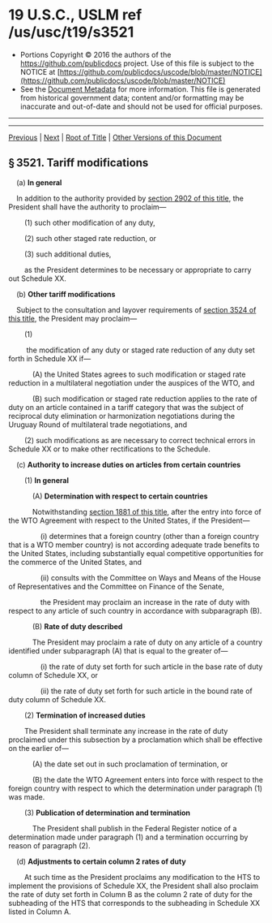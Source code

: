 ---
---

# 19 U.S.C., USLM ref /us/usc/t19/s3521

* Portions Copyright © 2016 the authors of the https://github.com/publicdocs project.
  Use of this file is subject to the NOTICE at [https://github.com/publicdocs/uscode/blob/master/NOTICE](https://github.com/publicdocs/uscode/blob/master/NOTICE)
* See the [Document Metadata](././../../../../../..//README.md) for more information.
  This file is generated from historical government data; content and/or formatting may be inaccurate and out-of-date and should not be used for official purposes.

----------
----------

[Previous](./../../../../../..//us/usc/t19/ch22/schI/ptB/m__us_usc_t19_ch22_schI_ptB.md) | [Next](./../../../../../..//us/usc/t19/ch22/schI/ptB/m__us_usc_t19_s3522.md) | [Root of Title](./../../../../../../) | [Other Versions of this Document](https://publicdocs.github.io/go/links?ns=uslm&ref=%2Fus%2Fusc%2Ft19%2Fs3521)

## § 3521. Tariff modifications

    (a) __In general__ 

    In addition to the authority provided by [section 2902 of this title][/us/usc/t19/s2902], the President shall have the authority to proclaim—

        (1) such other modification of any duty,

        (2) such other staged rate reduction, or

        (3) such additional duties,

        as the President determines to be necessary or appropriate to carry out Schedule XX.

    (b) __Other tariff modifications__ 

    Subject to the consultation and layover requirements of [section 3524 of this title][/us/usc/t19/s3524], the President may proclaim—

        (1)

         the modification of any duty or staged rate reduction of any duty set forth in Schedule XX if—

            (A) the United States agrees to such modification or staged rate reduction in a multilateral negotiation under the auspices of the WTO, and

            (B) such modification or staged rate reduction applies to the rate of duty on an article contained in a tariff category that was the subject of reciprocal duty elimination or harmonization negotiations during the Uruguay Round of multilateral trade negotiations, and

        (2) such modifications as are necessary to correct technical errors in Schedule XX or to make other rectifications to the Schedule.

    (c) __Authority to increase duties on articles from certain countries__ 

        (1) __In general__ 

            (A) __Determination with respect to certain countries__ 

            Notwithstanding [section 1881 of this title][/us/usc/t19/s1881], after the entry into force of the WTO Agreement with respect to the United States, if the President—

                (i) determines that a foreign country (other than a foreign country that is a WTO member country) is not according adequate trade benefits to the United States, including substantially equal competitive opportunities for the commerce of the United States, and

                (ii) consults with the Committee on Ways and Means of the House of Representatives and the Committee on Finance of the Senate,

                the President may proclaim an increase in the rate of duty with respect to any article of such country in accordance with subparagraph (B).

            (B) __Rate of duty described__ 

            The President may proclaim a rate of duty on any article of a country identified under subparagraph (A) that is equal to the greater of—

                (i) the rate of duty set forth for such article in the base rate of duty column of Schedule XX, or

                (ii) the rate of duty set forth for such article in the bound rate of duty column of Schedule XX.

        (2) __Termination of increased duties__ 

        The President shall terminate any increase in the rate of duty proclaimed under this subsection by a proclamation which shall be effective on the earlier of—

            (A) the date set out in such proclamation of termination, or

            (B) the date the WTO Agreement enters into force with respect to the foreign country with respect to which the determination under paragraph (1) was made.

        (3) __Publication of determination and termination__ 

            The President shall publish in the Federal Register notice of a determination made under paragraph (1) and a termination occurring by reason of paragraph (2).

    (d) __Adjustments to certain column 2 rates of duty__ 

        At such time as the President proclaims any modification to the HTS to implement the provisions of Schedule XX, the President shall also proclaim the rate of duty set forth in Column B as the column 2 rate of duty for the subheading of the HTS that corresponds to the subheading in Schedule XX listed in Column A.

<table>

          <tr>

            <td> 

        Column A  </td>

            <td> 

        Column B  </td>

  </tr>

          <tr>

            <td> 

        Schedule XX

          subheading:  </td>

            <td> 

        Rate of duty for column 2 of the

          HTS:  </td>

  </tr>

          <tr>

            <td> 

        0201.10.50  </td>

            <td> 

        31.1%  </td>

  </tr>

          <tr>

            <td> 

        0201.20.80  </td>

            <td> 

        31.1%  </td>

  </tr>

          <tr>

            <td> 

        0201.30.80  </td>

            <td> 

        31.1%  </td>

  </tr>

          <tr>

            <td> 

        0202.10.50  </td>

            <td> 

        31.1%  </td>

  </tr>

          <tr>

            <td> 

        0202.20.80  </td>

            <td> 

        31.1%  </td>

  </tr>

          <tr>

            <td> 

        0202.30.80  </td>

            <td> 

        31.1%  </td>

  </tr>

          <tr>

            <td> 

        0401.30.25  </td>

            <td> 

        90.8¢/liter  </td>

  </tr>

          <tr>

            <td> 

        0401.30.75  </td>

            <td> 

        $1.936/kg  </td>

  </tr>

          <tr>

            <td> 

        0402.10.50  </td>

            <td> 

        $1.018/kg  </td>

  </tr>

          <tr>

            <td> 

        0402.21.25  </td>

            <td> 

        $1.018/kg  </td>

  </tr>

          <tr>

            <td> 

        0402.21.50  </td>

            <td> 

        $1.285/kg  </td>

  </tr>

          <tr>

            <td> 

        0402.21.90  </td>

            <td> 

        $1.831/kg  </td>

  </tr>

          <tr>

            <td> 

        0402.29.50  </td>

            <td> 

        $1.299/kg + 17.5%  </td>

  </tr>

          <tr>

            <td> 

        0402.91.60  </td>

            <td> 

        36.8¢/kg  </td>

  </tr>

          <tr>

            <td> 

        0402.99.50  </td>

            <td> 

        58.4¢/kg  </td>

  </tr>

          <tr>

            <td> 

        0402.99.90  </td>

            <td> 

        54.5¢/kg + 17.5%  </td>

  </tr>

          <tr>

            <td> 

        0403.10.50  </td>

            <td> 

        $1.217/kg + 20%  </td>

  </tr>

          <tr>

            <td> 

        0403.90.16  </td>

            <td> 

        90.8¢/liter  </td>

  </tr>

          <tr>

            <td> 

        0403.90.45  </td>

            <td> 

        $1.03/kg  </td>

  </tr>

          <tr>

            <td> 

        0403.90.55  </td>

            <td> 

        $1.285/kg  </td>

  </tr>

          <tr>

            <td> 

        0403.90.65  </td>

            <td> 

        $1.831/kg  </td>

  </tr>

          <tr>

            <td> 

        0403.90.78  </td>

            <td> 

        $1.936/kg  </td>

  </tr>

          <tr>

            <td> 

        0403.90.95  </td>

            <td> 

        $1.217/kg + 20%  </td>

  </tr>

          <tr>

            <td> 

        0404.10.11  </td>

            <td> 

        20%  </td>

  </tr>

          <tr>

            <td> 

        0404.10.15  </td>

            <td> 

        $1.217/kg + 10%  </td>

  </tr>

          <tr>

            <td> 

        0404.10.90  </td>

            <td> 

        $1.03/kg  </td>

  </tr>

          <tr>

            <td> 

        0404.90.30  </td>

            <td> 

        25%  </td>

  </tr>

          <tr>

            <td> 

        0404.90.50  </td>

            <td> 

        $1.399/kg + 10%  </td>

  </tr>

          <tr>

            <td> 

        0405.00.40  </td>

            <td> 

        $1.813/kg  </td>

  </tr>

          <tr>

            <td> 

        0405.00.90  </td>

            <td> 

        $2.194/kg + 10%  </td>

  </tr>

          <tr>

            <td> 

        0406.10.08  </td>

            <td> 

        $1.775/kg  </td>

  </tr>

          <tr>

            <td> 

        0406.10.18  </td>

            <td> 

        $2.67/kg  </td>

  </tr>

          <tr>

            <td> 

        0406.10.28  </td>

            <td> 

        $1.443/kg  </td>

  </tr>

          <tr>

            <td> 

        0406.10.38  </td>

            <td> 

        $1.241/kg  </td>

  </tr>

          <tr>

            <td> 

        0406.10.48  </td>

            <td> 

        $2.121/kg  </td>

  </tr>

          <tr>

            <td> 

        0406.10.58  </td>

            <td> 

        $2.525/kg  </td>

  </tr>

          <tr>

            <td> 

        0406.10.68  </td>

            <td> 

        $1.631/kg  </td>

  </tr>

          <tr>

            <td> 

        0406.10.78  </td>

            <td> 

        $1.328/kg  </td>

  </tr>

          <tr>

            <td> 

        0406.10.88  </td>

            <td> 

        $1.775/kg  </td>

  </tr>

          <tr>

            <td> 

        0406.20.28  </td>

            <td> 

        $2.67/kg  </td>

  </tr>

          <tr>

            <td> 

        0406.20.33  </td>

            <td> 

        $1.443/kg  </td>

  </tr>

          <tr>

            <td> 

        0406.20.39  </td>

            <td> 

        $1.241/kg  </td>

  </tr>

          <tr>

            <td> 

        0406.20.48  </td>

            <td> 

        $2.121/kg  </td>

  </tr>

          <tr>

            <td> 

        0406.20.53  </td>

            <td> 

        $2.525/kg  </td>

  </tr>

          <tr>

            <td> 

        0406.20.63  </td>

            <td> 

        $2.67/kg  </td>

  </tr>

          <tr>

            <td> 

        0406.20.67  </td>

            <td> 

        $1.443/kg  </td>

  </tr>

          <tr>

            <td> 

        0406.20.71  </td>

            <td> 

        $1.241/kg  </td>

  </tr>

          <tr>

            <td> 

        0406.20.75  </td>

            <td> 

        $2.121/kg  </td>

  </tr>

          <tr>

            <td> 

        0406.20.79  </td>

            <td> 

        $2.525/kg  </td>

  </tr>

          <tr>

            <td> 

        0406.20.83  </td>

            <td> 

        $1.631/kg  </td>

  </tr>

          <tr>

            <td> 

        0406.20.87  </td>

            <td> 

        $1.328/kg  </td>

  </tr>

          <tr>

            <td> 

        0406.20.91  </td>

            <td> 

        $1.775/kg  </td>

  </tr>

          <tr>

            <td> 

        0406.30.18  </td>

            <td> 

        $2.67/kg  </td>

  </tr>

          <tr>

            <td> 

        0406.30.28  </td>

            <td> 

        $1.443/kg  </td>

  </tr>

          <tr>

            <td> 

        0406.30.38  </td>

            <td> 

        $1.241/kg  </td>

  </tr>

          <tr>

            <td> 

        0406.30.48  </td>

            <td> 

        $2.121/kg  </td>

  </tr>

          <tr>

            <td> 

        0406.30.53  </td>

            <td> 

        $1.631/kg  </td>

  </tr>

          <tr>

            <td> 

        0406.30.63  </td>

            <td> 

        $2.67/kg  </td>

  </tr>

          <tr>

            <td> 

        0406.30.67  </td>

            <td> 

        $1.443/kg  </td>

  </tr>

          <tr>

            <td> 

        0406.30.71  </td>

            <td> 

        $1.241/kg  </td>

  </tr>

          <tr>

            <td> 

        0406.30.75  </td>

            <td> 

        $2.121/kg  </td>

  </tr>

          <tr>

            <td> 

        0406.30.79  </td>

            <td> 

        $2.525/kg  </td>

  </tr>

          <tr>

            <td> 

        0406.30.83  </td>

            <td> 

        $1.631/kg  </td>

  </tr>

          <tr>

            <td> 

        0406.30.87  </td>

            <td> 

        $1.328/kg  </td>

  </tr>

          <tr>

            <td> 

        0406.30.91  </td>

            <td> 

        $1.775/kg  </td>

  </tr>

          <tr>

            <td> 

        0406.40.70  </td>

            <td> 

        $2.67/kg  </td>

  </tr>

          <tr>

            <td> 

        0406.90.12  </td>

            <td> 

        $1.443/kg  </td>

  </tr>

          <tr>

            <td> 

        0406.90.18  </td>

            <td> 

        $2.121/kg  </td>

  </tr>

          <tr>

            <td> 

        0406.90.33  </td>

            <td> 

        $2.525/kg  </td>

  </tr>

          <tr>

            <td> 

        0406.90.38  </td>

            <td> 

        $2.525/kg  </td>

  </tr>

          <tr>

            <td> 

        0406.90.43  </td>

            <td> 

        $2.525/kg  </td>

  </tr>

          <tr>

            <td> 

        0406.90.48  </td>

            <td> 

        $2.208/kg  </td>

  </tr>

          <tr>

            <td> 

        0406.90.64  </td>

            <td> 

        $1.241/kg  </td>

  </tr>

          <tr>

            <td> 

        0406.90.68  </td>

            <td> 

        $2.525/kg  </td>

  </tr>

          <tr>

            <td> 

        0406.90.74  </td>

            <td> 

        $2.67/kg  </td>

  </tr>

          <tr>

            <td> 

        0406.90.78  </td>

            <td> 

        $1.443/kg  </td>

  </tr>

          <tr>

            <td> 

        0406.90.84  </td>

            <td> 

        $1.241/kg  </td>

  </tr>

          <tr>

            <td> 

        0406.90.88  </td>

            <td> 

        $2.121/kg  </td>

  </tr>

          <tr>

            <td> 

        0406.90.92  </td>

            <td> 

        $1.631/kg  </td>

  </tr>

          <tr>

            <td> 

        0406.90.94  </td>

            <td> 

        $1.328/kg  </td>

  </tr>

          <tr>

            <td> 

        0406.90.97  </td>

            <td> 

        $1.775/kg  </td>

  </tr>

          <tr>

            <td> 

        1202.10.80  </td>

            <td> 

        192.7%  </td>

  </tr>

          <tr>

            <td> 

        1202.20.80  </td>

            <td> 

        155%  </td>

  </tr>

          <tr>

            <td> 

        1517.90.60  </td>

            <td> 

        40.2¢/kg  </td>

  </tr>

          <tr>

            <td> 

        1701.11.50  </td>

            <td> 

        39.85¢/kg  </td>

  </tr>

          <tr>

            <td> 

        1701.12.10  </td>

            <td> 

        6.58170¢/kg less 0.0622005¢/kg for each degree under 100 degrees (and fractions of a degree in proportion) but not less than 5.031562¢/kg  </td>

  </tr>

          <tr>

            <td> 

        1701.12.50  </td>

            <td> 

        42.05¢/kg  </td>

  </tr>

          <tr>

            <td> 

        1701.91.10  </td>

            <td> 

        6.58170¢/kg less 0.0622005¢/kg for each degree under 100 degrees (and fractions of a degree in proportion) but not less than 5.031562¢/kg  </td>

  </tr>

          <tr>

            <td> 

        1701.91.30  </td>

            <td> 

        42.05¢/kg  </td>

  </tr>

          <tr>

            <td> 

        1701.91.48  </td>

            <td> 

        39.9¢/kg + 6%  </td>

  </tr>

          <tr>

            <td> 

        1701.91.58  </td>

            <td> 

        39.9¢/kg + 6%  </td>

  </tr>

          <tr>

            <td> 

        1701.99.10  </td>

            <td> 

        6.58170¢/kg less 0.0622005¢/kg for each degree under 100 degrees (and fractions of a degree in proportion) but not less than 5.031562¢/kg  </td>

  </tr>

          <tr>

            <td> 

        1701.99.50  </td>

            <td> 

        42.05¢/kg  </td>

  </tr>

          <tr>

            <td> 

        1702.20.28  </td>

            <td> 

        19.9¢/kg of total sugars + 6%  </td>

  </tr>

          <tr>

            <td> 

        1702.30.28  </td>

            <td> 

        19.9¢/kg of total sugars + 6%  </td>

  </tr>

          <tr>

            <td> 

        1702.40.28  </td>

            <td> 

        39.9¢/kg of total sugars + 6%  </td>

  </tr>

          <tr>

            <td> 

        1702.60.28  </td>

            <td> 

        39.9¢/kg of total sugars + 6%  </td>

  </tr>

          <tr>

            <td> 

        1702.90.10  </td>

            <td> 

        6.58170¢/kg of total sugars  </td>

  </tr>

          <tr>

            <td> 

        1702.90.20  </td>

            <td> 

        42.05¢/kg  </td>

  </tr>

          <tr>

            <td> 

        1702.90.58  </td>

            <td> 

        39.9¢/kg of total sugars + 6%  </td>

  </tr>

          <tr>

            <td> 

        1702.90.68  </td>

            <td> 

        39.9¢/kg + 6%  </td>

  </tr>

          <tr>

            <td> 

        1704.90.58  </td>

            <td> 

        47.4¢/kg + 12.2%  </td>

  </tr>

          <tr>

            <td> 

        1704.90.68  </td>

            <td> 

        47.4¢/kg + 12.2%  </td>

  </tr>

          <tr>

            <td> 

        1704.90.78  </td>

            <td> 

        47.4¢/kg + 12.2%  </td>

  </tr>

          <tr>

            <td> 

        1806.10.15  </td>

            <td> 

        25.5¢/kg  </td>

  </tr>

          <tr>

            <td> 

        1806.10.28  </td>

            <td> 

        39.5¢/kg  </td>

  </tr>

          <tr>

            <td> 

        1806.10.38  </td>

            <td> 

        39.5¢/kg  </td>

  </tr>

          <tr>

            <td> 

        1806.10.55  </td>

            <td> 

        39.5¢/kg  </td>

  </tr>

          <tr>

            <td> 

        1806.10.75  </td>

            <td> 

        39.5¢/kg  </td>

  </tr>

          <tr>

            <td> 

        1806.20.26  </td>

            <td> 

        43.8¢/kg + 5%  </td>

  </tr>

          <tr>

            <td> 

        1806.20.28  </td>

            <td> 

        62.1¢/kg + 5%  </td>

  </tr>

          <tr>

            <td> 

        1806.20.36  </td>

            <td> 

        43.8¢/kg + 5%  </td>

  </tr>

          <tr>

            <td> 

        1806.20.38  </td>

            <td> 

        62.1¢/kg + 5%  </td>

  </tr>

          <tr>

            <td> 

        1806.20.73  </td>

            <td> 

        35.9¢/kg + 10%  </td>

  </tr>

          <tr>

            <td> 

        1806.20.77  </td>

            <td> 

        35.9¢/kg + 10%  </td>

  </tr>

          <tr>

            <td> 

        1806.20.82  </td>

            <td> 

        43.8¢/kg + 10%  </td>

  </tr>

          <tr>

            <td> 

        1806.20.83  </td>

            <td> 

        62.1¢/kg + 10%  </td>

  </tr>

          <tr>

            <td> 

        1806.20.87  </td>

            <td> 

        43.8¢/kg + 10%  </td>

  </tr>

          <tr>

            <td> 

        1806.20.89  </td>

            <td> 

        62.1¢/kg + 10%  </td>

  </tr>

          <tr>

            <td> 

        1806.20.92  </td>

            <td> 

        43.8¢/kg + 10%  </td>

  </tr>

          <tr>

            <td> 

        1806.20.93  </td>

            <td> 

        62.1¢/kg + 10%  </td>

  </tr>

          <tr>

            <td> 

        1806.20.96  </td>

            <td> 

        43.8¢/kg + 10%  </td>

  </tr>

          <tr>

            <td> 

        1806.20.97  </td>

            <td> 

        62.1¢/kg + 10%  </td>

  </tr>

          <tr>

            <td> 

        1806.32.06  </td>

            <td> 

        43.8¢/kg + 5%  </td>

  </tr>

          <tr>

            <td> 

        1806.32.08  </td>

            <td> 

        62.1¢/kg + 5%  </td>

  </tr>

          <tr>

            <td> 

        1806.32.16  </td>

            <td> 

        43.8¢/kg + 5%  </td>

  </tr>

          <tr>

            <td> 

        1806.32.18  </td>

            <td> 

        62.1¢/kg + 5%  </td>

  </tr>

          <tr>

            <td> 

        1806.32.70  </td>

            <td> 

        43.8¢/kg + 7%  </td>

  </tr>

          <tr>

            <td> 

        1806.32.80  </td>

            <td> 

        62.1¢/kg + 7%  </td>

  </tr>

          <tr>

            <td> 

        1806.90.08  </td>

            <td> 

        43.8¢/kg + 7%  </td>

  </tr>

          <tr>

            <td> 

        1806.90.10  </td>

            <td> 

        62.1¢/kg + 7%  </td>

  </tr>

          <tr>

            <td> 

        1806.90.18  </td>

            <td> 

        43.8¢/kg + 7%  </td>

  </tr>

          <tr>

            <td> 

        1806.90.20  </td>

            <td> 

        62.1¢/kg + 7%  </td>

  </tr>

          <tr>

            <td> 

        1806.90.28  </td>

            <td> 

        43.8¢/kg + 7%  </td>

  </tr>

          <tr>

            <td> 

        1806.90.30  </td>

            <td> 

        62.1¢/kg + 7%  </td>

  </tr>

          <tr>

            <td> 

        1806.90.38  </td>

            <td> 

        43.8¢/kg + 7%  </td>

  </tr>

          <tr>

            <td> 

        1806.90.40  </td>

            <td> 

        62.1¢/kg + 7%  </td>

  </tr>

          <tr>

            <td> 

        1806.90.48  </td>

            <td> 

        43.8¢/kg + 7%  </td>

  </tr>

          <tr>

            <td> 

        1806.90.50  </td>

            <td> 

        62.1¢/kg + 7%  </td>

  </tr>

          <tr>

            <td> 

        1806.90.58  </td>

            <td> 

        43.8¢/kg + 7%  </td>

  </tr>

          <tr>

            <td> 

        1806.90.60  </td>

            <td> 

        62.1¢/kg + 7%  </td>

  </tr>

          <tr>

            <td> 

        1901.10.30  </td>

            <td> 

        $1.217/kg + 17.5%  </td>

  </tr>

          <tr>

            <td> 

        1901.10.40  </td>

            <td> 

        $1.217/kg + 17.5%  </td>

  </tr>

          <tr>

            <td> 

        1901.10.75  </td>

            <td> 

        $1.217/kg + 17.5%  </td>

  </tr>

          <tr>

            <td> 

        1901.10.85  </td>

            <td> 

        $1.217/kg + 17.5%  </td>

  </tr>

          <tr>

            <td> 

        1901.20.15  </td>

            <td> 

        49.8¢/kg + 10%  </td>

  </tr>

          <tr>

            <td> 

        1901.20.25  </td>

            <td> 

        49.8¢/kg + 10%  </td>

  </tr>

          <tr>

            <td> 

        1901.20.35  </td>

            <td> 

        49.8¢/kg + 10%  </td>

  </tr>

          <tr>

            <td> 

        1901.20.50  </td>

            <td> 

        49.8¢/kg + 10%  </td>

  </tr>

          <tr>

            <td> 

        1901.20.60  </td>

            <td> 

        49.8¢/kg + 10%  </td>

  </tr>

          <tr>

            <td> 

        1901.20.70  </td>

            <td> 

        49.8¢/kg + 10%  </td>

  </tr>

          <tr>

            <td> 

        1901.90.36  </td>

            <td> 

        $1.328/kg  </td>

  </tr>

          <tr>

            <td> 

        1901.90.42  </td>

            <td> 

        25%  </td>

  </tr>

          <tr>

            <td> 

        1901.90.44  </td>

            <td> 

        $1.217/kg + 16%  </td>

  </tr>

          <tr>

            <td> 

        1901.90.46  </td>

            <td> 

        25%  </td>

  </tr>

          <tr>

            <td> 

        1901.90.48  </td>

            <td> 

        $1.217/kg + 16%  </td>

  </tr>

          <tr>

            <td> 

        1901.90.54  </td>

            <td> 

        27.9¢/kg + 10%  </td>

  </tr>

          <tr>

            <td> 

        1901.90.58  </td>

            <td> 

        27.9¢/kg + 10%  </td>

  </tr>

          <tr>

            <td> 

        2008.11.15  </td>

            <td> 

        155%  </td>

  </tr>

          <tr>

            <td> 

        2008.11.35  </td>

            <td> 

        155%  </td>

  </tr>

          <tr>

            <td> 

        2008.11.60  </td>

            <td> 

        155%  </td>

  </tr>

          <tr>

            <td> 

        2101.10.38  </td>

            <td> 

        35.9¢/kg + 10%  </td>

  </tr>

          <tr>

            <td> 

        2101.10.48  </td>

            <td> 

        35.9¢/kg + 10%  </td>

  </tr>

          <tr>

            <td> 

        2101.10.58  </td>

            <td> 

        35.9¢/kg + 10%  </td>

  </tr>

          <tr>

            <td> 

        2101.20.38  </td>

            <td> 

        35.9¢/kg + 10%  </td>

  </tr>

          <tr>

            <td> 

        2101.20.48  </td>

            <td> 

        35.9¢/kg + 10%  </td>

  </tr>

          <tr>

            <td> 

        2101.20.58  </td>

            <td> 

        35.9¢/kg + 10%  </td>

  </tr>

          <tr>

            <td> 

        2103.90.78  </td>

            <td> 

        35.9¢/kg + 7.5%  </td>

  </tr>

          <tr>

            <td> 

        2105.00.20  </td>

            <td> 

        59¢/kg + 20%  </td>

  </tr>

          <tr>

            <td> 

        2105.00.40  </td>

            <td> 

        59¢/kg + 20%  </td>

  </tr>

          <tr>

            <td> 

        2106.90.02  </td>

            <td> 

        $1.014/kg  </td>

  </tr>

          <tr>

            <td> 

        2106.90.04  </td>

            <td> 

        $2.348/kg  </td>

  </tr>

          <tr>

            <td> 

        2106.90.08  </td>

            <td> 

        $2.348/kg  </td>

  </tr>

          <tr>

            <td> 

        2106.90.11  </td>

            <td> 

        6.58170¢/kg of total sugars  </td>

  </tr>

          <tr>

            <td> 

        2106.90.12  </td>

            <td> 

        42.05¢/kg  </td>

  </tr>

          <tr>

            <td> 

        2106.90.34  </td>

            <td> 

        82.8¢/kg + 10%  </td>

  </tr>

          <tr>

            <td> 

        2106.90.38  </td>

            <td> 

        82.8¢/kg + 10%  </td>

  </tr>

          <tr>

            <td> 

        2106.90.44  </td>

            <td> 

        82.8¢/kg + 10%  </td>

  </tr>

          <tr>

            <td> 

        2106.90.48  </td>

            <td> 

        82.8¢/kg + 10%  </td>

  </tr>

          <tr>

            <td> 

        2106.90.57  </td>

            <td> 

        33.9¢/kg + 10%  </td>

  </tr>

          <tr>

            <td> 

        2106.90.67  </td>

            <td> 

        33.9¢/kg + 10%  </td>

  </tr>

          <tr>

            <td> 

        2106.90.77  </td>

            <td> 

        33.9¢/kg + 10%  </td>

  </tr>

          <tr>

            <td> 

        2106.90.87  </td>

            <td> 

        33.9¢/kg + 10%  </td>

  </tr>

          <tr>

            <td> 

        2202.90.28  </td>

            <td> 

        27.6¢/liter + 17.5%  </td>

  </tr>

          <tr>

            <td> 

        2309.90.28  </td>

            <td> 

        94.6¢/kg + 7.5%  </td>

  </tr>

          <tr>

            <td> 

        2309.90.48  </td>

            <td> 

        94.6¢/kg + 7.5%  </td>

  </tr>

          <tr>

            <td> 

        2401.10.70  </td>

            <td> 

        85¢/kg  </td>

  </tr>

          <tr>

            <td> 

        2401.10.90  </td>

            <td> 

        85¢/kg  </td>

  </tr>

          <tr>

            <td> 

        2401.20.30  </td>

            <td> 

        $1.21/kg  </td>

  </tr>

          <tr>

            <td> 

        2401.20.45  </td>

            <td> 

        $1.15/kg  </td>

  </tr>

          <tr>

            <td> 

        2401.20.55  </td>

            <td> 

        $1.15/kg  </td>

  </tr>

          <tr>

            <td> 

        2801.30.20  </td>

            <td> 

        37%  </td>

  </tr>

          <tr>

            <td> 

        2805.30.00  </td>

            <td> 

        31.3%  </td>

  </tr>

          <tr>

            <td> 

        2805.40.00  </td>

            <td> 

        5.7%  </td>

  </tr>

          <tr>

            <td> 

        2811.19.10  </td>

            <td> 

        4.9%  </td>

  </tr>

          <tr>

            <td> 

        2818.10.20  </td>

            <td> 

        4.1%  </td>

  </tr>

          <tr>

            <td> 

        2822.00.00  </td>

            <td> 

        1.7%  </td>

  </tr>

          <tr>

            <td> 

        2827.39.20  </td>

            <td> 

        31.9%  </td>

  </tr>

          <tr>

            <td> 

        2833.11.50  </td>

            <td> 

        3.6%  </td>

  </tr>

          <tr>

            <td> 

        2833.27.00  </td>

            <td> 

        4.2%  </td>

  </tr>

          <tr>

            <td> 

        2836.40.20  </td>

            <td> 

        4.8%  </td>

  </tr>

          <tr>

            <td> 

        2836.60.00  </td>

            <td> 

        8.4%  </td>

  </tr>

          <tr>

            <td> 

        2837.20.10  </td>

            <td> 

        5.1%  </td>

  </tr>

          <tr>

            <td> 

        2840.11.00  </td>

            <td> 

        1.2%  </td>

  </tr>

          <tr>

            <td> 

        2840.19.00  </td>

            <td> 

        0.4%  </td>

  </tr>

          <tr>

            <td> 

        2849.20.20  </td>

            <td> 

        1.6%  </td>

  </tr>

          <tr>

            <td> 

        2903.15.00  </td>

            <td> 

        88%  </td>

  </tr>

          <tr>

            <td> 

        2903.16.00  </td>

            <td> 

        33.3%  </td>

  </tr>

          <tr>

            <td> 

        2903.30.05  </td>

            <td> 

        46.3%  </td>

  </tr>

          <tr>

            <td> 

        2906.11.00  </td>

            <td> 

        6.2%  </td>

  </tr>

          <tr>

            <td> 

        2907.12.00  </td>

            <td> 

        48.3%  </td>

  </tr>

          <tr>

            <td> 

        2909.11.00  </td>

            <td> 

        4%  </td>

  </tr>

          <tr>

            <td> 

        2912.11.00  </td>

            <td> 

        12.1%  </td>

  </tr>

          <tr>

            <td> 

        2916.15.10  </td>

            <td> 

        35.2%  </td>

  </tr>

          <tr>

            <td> 

        2916.19.30  </td>

            <td> 

        24.4%  </td>

  </tr>

          <tr>

            <td> 

        2923.20.20  </td>

            <td> 

        33.4%  </td>

  </tr>

          <tr>

            <td> 

        3213.90.00  </td>

            <td> 

        48.6%  </td>

  </tr>

          <tr>

            <td> 

        3307.10.20  </td>

            <td> 

        81.7%  </td>

  </tr>

          <tr>

            <td> 

        3307.49.00  </td>

            <td> 

        73.2%  </td>

  </tr>

          <tr>

            <td> 

        3403.11.20  </td>

            <td> 

        0.4%  </td>

  </tr>

          <tr>

            <td> 

        3403.19.10  </td>

            <td> 

        0.4%  </td>

  </tr>

          <tr>

            <td> 

        3506.10.10  </td>

            <td> 

        30.4%  </td>

  </tr>

          <tr>

            <td> 

        3603.00.30  </td>

            <td> 

        8.3%  </td>

  </tr>

          <tr>

            <td> 

        3603.00.90  </td>

            <td> 

        0.3%  </td>

  </tr>

          <tr>

            <td> 

        3604.10.00  </td>

            <td> 

        12.5%  </td>

  </tr>

          <tr>

            <td> 

        3606.90.30  </td>

            <td> 

        56.7%  </td>

  </tr>

          <tr>

            <td> 

        3706.10.30  </td>

            <td> 

        7%  </td>

  </tr>

          <tr>

            <td> 

        3807.00.00  </td>

            <td> 

        0.2%  </td>

  </tr>

          <tr>

            <td> 

        3823.90.33  </td>

            <td> 

        26.3%  </td>

  </tr>

          <tr>

            <td> 

        3904.61.00  </td>

            <td> 

        34.1%  </td>

  </tr>

          <tr>

            <td> 

        3916.90.10  </td>

            <td> 

        40.6%  </td>

  </tr>

          <tr>

            <td> 

        3920.51.50  </td>

            <td> 

        48.2%  </td>

  </tr>

          <tr>

            <td> 

        3920.59.80  </td>

            <td> 

        51.7%  </td>

  </tr>

          <tr>

            <td> 

        3926.90.65  </td>

            <td> 

        8.4%  </td>

  </tr>

          <tr>

            <td> 

        5201.00.18  </td>

            <td> 

        36.9¢/kg  </td>

  </tr>

          <tr>

            <td> 

        5201.00.28  </td>

            <td> 

        36.9¢/kg  </td>

  </tr>

          <tr>

            <td> 

        5201.00.38  </td>

            <td> 

        36.9¢/kg  </td>

  </tr>

          <tr>

            <td> 

        5201.00.80  </td>

            <td> 

        36.9¢/kg  </td>

  </tr>

          <tr>

            <td> 

        5202.99.30  </td>

            <td> 

        9.2¢/kg  </td>

  </tr>

          <tr>

            <td> 

        5203.00.30  </td>

            <td> 

        36.9¢/kg  </td>

  </tr>

        </table>

    (e) __Authority to consolidate subheadings and modify column 2 rates of duty for tariff simplification purposes__ 

        (1) __In general__ 

        Whenever the HTS column 1 general rates of duty for 2 or more 8-digit subheadings are at the same level and such subheadings are subordinate to a provision required by the International Convention on the Harmonized Commodity Description and Coding System, the President may proclaim, subject to the consultation and layover requirements of [section 3524 of this title][/us/usc/t19/s3524], that the goods described in such subheadings be provided for in a single 8-digit subheading of the HTS, and that—

            (A) the HTS column 1 general rate of duty for such single subheading be the column 1 general rate of duty common to all such subheadings, and

            (B) the HTS column 2 rate of duty for such single subheading be the highest column 2 rate of duty for such subheadings that is in effect on the day before the effective date of such proclamation.

        (2) __Same level of duty__ 

        The provisions of this subsection apply to subheadings described in paragraph (1) that have the same column 1 general rate of duty—

            (A) on December 8, 1994, or

            (B) after December 8, 1994, as a result of a staged reduction in such column 1 rates of duty.

([Pub. L. 103–465, title I, § 111][/us/pl/103/465/s111], Dec. 8, 1994, [108 Stat. 4819][/us/stat/108/4819].)

 __Effective Date__ 

[Pub. L. 103–465, title I, § 116][/us/pl/103/465/s116], Dec. 8, 1994, [108 Stat. 4828][/us/stat/108/4828], provided that:

>     “(a) __In General.—__ 

>     Except as provided in section 114(a) \[[108 Stat. 4827][/us/stat/108/4827]\] and subsection (b) of this section, this subtitle \[subtitle B (§§ 111–116) of title I of [Pub. L. 103–465][/us/pl/103/465], enacting this part and amending [section 1466 of this title][/us/usc/t19/s1466] and provisions set out as a note under [section 1466 of this title][/us/usc/t19/s1466]\] and the amendments made by this subtitle take effect on the date on which the WTO Agreement enters into force with respect to the United States \[Jan. 1, 1995\].

>     “(b) __Section 115.—__ 

>     Section 115 \[enacting [section 3524 of this title][/us/usc/t19/s3524]\] takes effect on the date of the enactment of this Act \[Dec. 8, 1994\].”

 __Uruguay Round Agreements: Entry Into Force__ 

    The Uruguay Round Agreements, including the World Trade Organization Agreement and agreements annexed to that Agreement, as referred to in [section 3511(d) of this title][/us/usc/t19/s3511/d], entered into force with respect to the United States on Jan. 1, 1995. See note set out under [section 3511 of this title][/us/usc/t19/s3511].

----------

[Previous](./../../../../../..//us/usc/t19/ch22/schI/ptB/m__us_usc_t19_ch22_schI_ptB.md) | [Next](./../../../../../..//us/usc/t19/ch22/schI/ptB/m__us_usc_t19_s3522.md) | [Root of Title](./../../../../../../) | [Other Versions of this Document](https://publicdocs.github.io/go/links?ns=uslm&ref=%2Fus%2Fusc%2Ft19%2Fs3521)

----------
----------

[/us/usc/t19/s2902]: https://publicdocs.github.io/go/links?ns=uslm&ref=%2Fus%2Fusc%2Ft19%2Fs2902
[/us/usc/t19/s3524]: https://publicdocs.github.io/go/links?ns=uslm&ref=%2Fus%2Fusc%2Ft19%2Fs3524
[/us/usc/t19/s1881]: https://publicdocs.github.io/go/links?ns=uslm&ref=%2Fus%2Fusc%2Ft19%2Fs1881
[/us/usc/t19/s3524]: https://publicdocs.github.io/go/links?ns=uslm&ref=%2Fus%2Fusc%2Ft19%2Fs3524
[/us/pl/103/465/s111]: https://publicdocs.github.io/go/links?ns=uslm&ref=%2Fus%2Fpl%2F103%2F465%2Fs111
[/us/stat/108/4819]: https://publicdocs.github.io/go/links?ns=uslm&ref=%2Fus%2Fstat%2F108%2F4819
[/us/pl/103/465/s116]: https://publicdocs.github.io/go/links?ns=uslm&ref=%2Fus%2Fpl%2F103%2F465%2Fs116
[/us/stat/108/4828]: https://publicdocs.github.io/go/links?ns=uslm&ref=%2Fus%2Fstat%2F108%2F4828
[/us/stat/108/4827]: https://publicdocs.github.io/go/links?ns=uslm&ref=%2Fus%2Fstat%2F108%2F4827
[/us/pl/103/465]: https://publicdocs.github.io/go/links?ns=uslm&ref=%2Fus%2Fpl%2F103%2F465
[/us/usc/t19/s1466]: https://publicdocs.github.io/go/links?ns=uslm&ref=%2Fus%2Fusc%2Ft19%2Fs1466
[/us/usc/t19/s1466]: https://publicdocs.github.io/go/links?ns=uslm&ref=%2Fus%2Fusc%2Ft19%2Fs1466
[/us/usc/t19/s3524]: https://publicdocs.github.io/go/links?ns=uslm&ref=%2Fus%2Fusc%2Ft19%2Fs3524
[/us/usc/t19/s3511/d]: https://publicdocs.github.io/go/links?ns=uslm&ref=%2Fus%2Fusc%2Ft19%2Fs3511%2Fd
[/us/usc/t19/s3511]: https://publicdocs.github.io/go/links?ns=uslm&ref=%2Fus%2Fusc%2Ft19%2Fs3511


